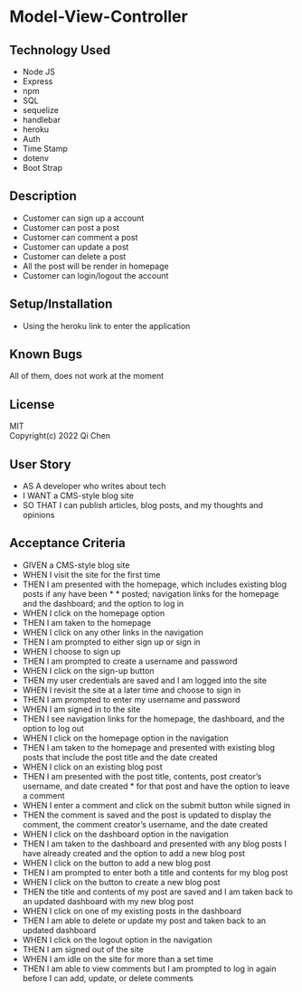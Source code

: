 # Model-View-Controller

## Technology Used
* Node JS
* Express
* npm
* SQL
* sequelize
* handlebar
* heroku
* Auth
* Time Stamp
* dotenv
* Boot Strap

## Description
* Customer can sign up a account
* Customer can post a post
* Customer can comment a post
* Customer can update a post
* Customer can delete a post
* All the post will be render in homepage
* Customer can login/logout the account

## Setup/Installation
* Using the heroku link to enter the application

## Known Bugs
All of them, does not work at the moment

## License
MIT<br>
Copyright(c) 2022 Qi Chen

## User Story
* AS A developer who writes about tech
* I WANT a CMS-style blog site
* SO THAT I can publish articles, blog posts, and my thoughts and opinions

## Acceptance Criteria
* GIVEN a CMS-style blog site
* WHEN I visit the site for the first time
* THEN I am presented with the homepage, which includes existing blog posts if any have been * * posted; navigation links for the homepage and the dashboard; and the option to log in
* WHEN I click on the homepage option
* THEN I am taken to the homepage
* WHEN I click on any other links in the navigation
* THEN I am prompted to either sign up or sign in
* WHEN I choose to sign up
* THEN I am prompted to create a username and password
* WHEN I click on the sign-up button
* THEN my user credentials are saved and I am logged into the site
* WHEN I revisit the site at a later time and choose to sign in
* THEN I am prompted to enter my username and password
* WHEN I am signed in to the site
* THEN I see navigation links for the homepage, the dashboard, and the option to log out
* WHEN I click on the homepage option in the navigation
* THEN I am taken to the homepage and presented with existing blog posts that include the post title and the date created
* WHEN I click on an existing blog post
* THEN I am presented with the post title, contents, post creator’s username, and date created * for that post and have the option to leave a comment
* WHEN I enter a comment and click on the submit button while signed in
* THEN the comment is saved and the post is updated to display the comment, the comment creator’s username, and the date created
* WHEN I click on the dashboard option in the navigation
* THEN I am taken to the dashboard and presented with any blog posts I have already created and the option to add a new blog post
* WHEN I click on the button to add a new blog post
* THEN I am prompted to enter both a title and contents for my blog post
* WHEN I click on the button to create a new blog post
* THEN the title and contents of my post are saved and I am taken back to an updated dashboard with my new blog post
* WHEN I click on one of my existing posts in the dashboard
* THEN I am able to delete or update my post and taken back to an updated dashboard
* WHEN I click on the logout option in the navigation
* THEN I am signed out of the site
* WHEN I am idle on the site for more than a set time
* THEN I am able to view comments but I am prompted to log in again before I can add, update, or delete comments

